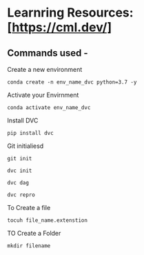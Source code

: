 # Learnring Resources:[https://cml.dev/]

## Commands used -

Create a new environment
```
conda create -n env_name_dvc python=3.7 -y
```
Activate your Envirnment

```
conda activate env_name_dvc
```
Install DVC
```
pip install dvc
```
 Git initialiesd

```
git init
```

```
dvc init
```

```
dvc dag
```

```
dvc repro
```

To Create a file
```
tocuh file_name.extenstion
```

TO Create a Folder

```
mkdir filename
```